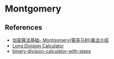 # Montgomery

## References

* [加密算法基础- Montgomery(蒙哥马利)乘法介绍](https://blog.csdn.net/BjarneCpp/article/details/77644958)
* [Long Division Calculator](https://www.calculatorsoup.com/calculators/math/longdivision.php)
* [binary-division-calculator-with-steps](https://madformath.com/calculators/digital-systems/binary-arithmetic/binary-division-calculator-with-steps/binary-division-calculator-with-steps)
